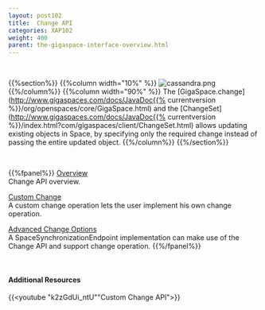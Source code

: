 ```yaml
---
layout: post102
title:  Change API
categories: XAP102
weight: 400
parent: the-gigaspace-interface-overview.html
---
```


<br>

{{%section%}}
{{%column width="10%" %}}
![cassandra.png](/attachment_files/subject/change-api.png)
{{%/column%}}
{{%column width="90%" %}}
The [GigaSpace.change](http://www.gigaspaces.com/docs/JavaDoc{{% currentversion %}}/org/openspaces/core/GigaSpace.html) and the [ChangeSet](http://www.gigaspaces.com/docs/JavaDoc{{% currentversion %}}/index.html?com/gigaspaces/client/ChangeSet.html) allows updating existing objects in Space, by specifying only the required change instead of passing the entire updated object.
{{%/column%}}
{{%/section%}}



<br>

{{%fpanel%}}
[Overview](./change-api.html)<br>
Change API overview.

[Custom Change](./change-api-custom-operation.html)<br>
A custom change operation lets the user implement his own change operation.

[Advanced Change Options](./change-api-advanced.html)<br>
A SpaceSynchronizationEndpoint implementation can make use of the Change API and support change operation.
{{%/fpanel%}}

<br>

#### Additional Resources

{{<youtube "k2zGdUi_ntU""Custom Change API">}}
